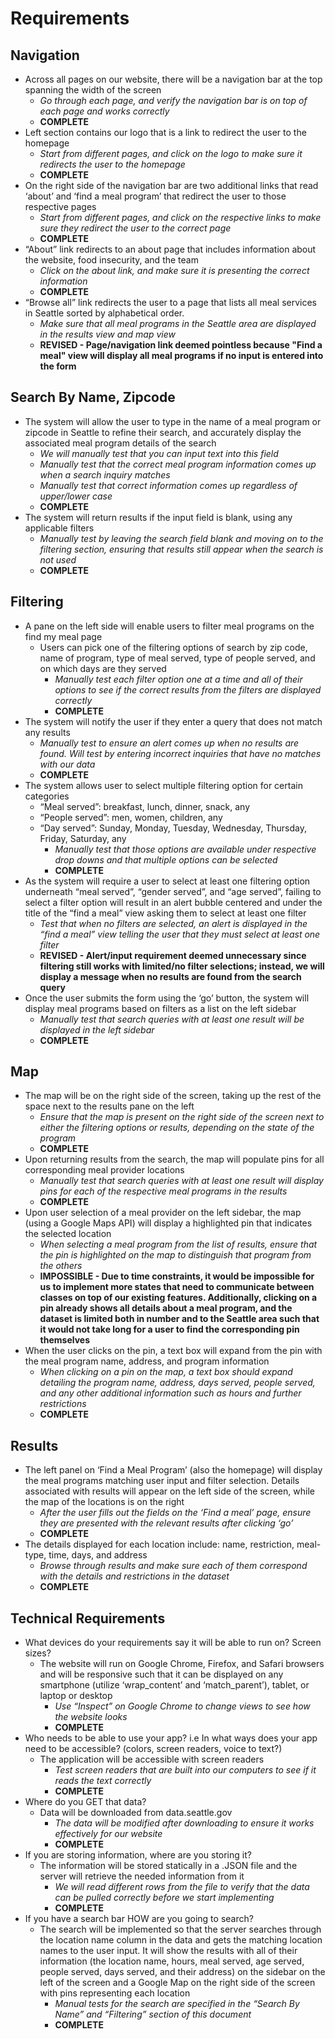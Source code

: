 # Requirements

## Navigation
- Across all pages on our website, there will be a navigation bar at the top spanning the width of the screen
    - *Go through each page, and verify the navigation bar is on top of each page and works correctly*
    - **COMPLETE**
- Left section contains our logo that is a link to redirect the user to the homepage
    - *Start from different pages, and click on the logo to make sure it redirects the user to the homepage*
    - **COMPLETE**
- On the right side of the navigation bar are two additional links that read ‘about’ and ‘find a meal program’ that redirect the user to those respective pages
    - *Start from different pages, and click on the respective links to make sure they redirect the user to the correct page*
    - **COMPLETE**
- “About” link redirects to an about page that includes information about the website, food insecurity, and the team
    - *Click on the about link, and make sure it is presenting the correct information*
    - **COMPLETE**
- “Browse all” link redirects the user to a page that lists all meal services in Seattle sorted by alphabetical order.
    - *Make sure that all meal programs in the Seattle area are displayed in the results view and map view*
    - **REVISED -  Page/navigation link deemed pointless because "Find a meal" view will display all meal programs if no input is entered into the form**

## Search By Name, Zipcode
- The system will allow the user to type in the name of a meal program or zipcode in Seattle to refine their search, and accurately display the associated meal program details of the search
    - *We will manually test that you can input text into this field*
    - *Manually test that the correct meal program information comes up when a search inquiry matches*
    - *Manually test that correct information comes up regardless of upper/lower case*
    - **COMPLETE**
- The system will return results if the input field is blank, using any applicable filters
    - *Manually test by leaving the search field blank and moving on to the filtering section, ensuring that results still appear when the search is not used*
    - **COMPLETE**

## Filtering
- A pane on the left side will enable users to filter meal programs on the find my meal page
    - Users can pick one of the filtering options of search by zip code, name of program, type of meal served, type of people served, and on which days are they served
        - *Manually test each filter option one at a time and all of their options to see if the correct results from the filters are displayed correctly*
        - **COMPLETE**
- The system will notify the user if they enter a query that does not match any results
    - *Manually test to ensure an alert comes up when no results are found. Will test by entering incorrect inquiries that have no matches with our data*
    - **COMPLETE**
- The system allows user to select multiple filtering option for certain categories 
    - “Meal served”: breakfast, lunch, dinner, snack, any
    - “People served”: men, women, children, any
    - “Day served”: Sunday, Monday, Tuesday, Wednesday, Thursday, Friday, Saturday, any
        - *Manually test that those options are available under respective drop downs and that multiple options can be selected*
        - **COMPLETE**
- As the system will require a user to select at least one filtering option underneath “meal served”, “gender served”, and “age served”, failing to select a filter option will result in an alert bubble centered and under the title of the “find a meal” view asking them to select at least one filter
    - *Test that when no filters are selected, an alert is displayed in the “find a meal” view telling the user that they must select at least one filter*
    - **REVISED - Alert/input requirement deemed unnecessary since filtering still works with limited/no filter selections; instead, we will display a message when no results are found from the search query**
- Once the user submits the form using the ‘go’ button, the system will display meal programs based on filters as a list on the left sidebar 
    - *Manually test that search queries with at least one result will be displayed in the left sidebar*
    - **COMPLETE**

## Map
- The map will be on the right side of the screen, taking up the rest of the space next to the results pane on the left
    - *Ensure that the map is present on the right side of the screen next to either the filtering options or results, depending on the state of the program*
    - **COMPLETE**
- Upon returning results from the search, the map will populate pins for all corresponding meal provider locations
    - *Manually test that search queries with at least one result will display pins for each of the respective meal programs in the results*
    - **COMPLETE**
- Upon user selection of a meal provider on the left sidebar, the map (using a Google Maps API) will display a highlighted pin that indicates the selected location
    - *When selecting a meal program from the list of results, ensure that the pin is highlighted on the map to distinguish that program from the others*
    - **IMPOSSIBLE - Due to time constraints, it would be impossible for us to implement more states that need to communicate between classes on top of our existing features. Additionally, clicking on a pin already shows all details about a meal program, and the dataset is limited both in number and to the Seattle area such that it would not take long for a user to find the corresponding pin themselves**
- When the user clicks on the pin, a text box will expand from the pin with the meal program name, address, and program information
    - *When clicking on a pin on the map, a text box should expand detailing the program name, address, days served, people served, and any other additional information such as hours and further restrictions*
    - **COMPLETE**


## Results
- The left panel on ‘Find a Meal Program’ (also the homepage) will display the meal programs matching user input and filter selection. Details associated with results will appear on the left side of the screen, while the map of the locations is on the right
    - *After the user fills out the fields on the ‘Find a meal’ page, ensure they are presented with the relevant results after clicking ‘go’*
    - **COMPLETE**
- The details displayed for each location include: name, restriction, meal-type, time, days, and address
    - *Browse through results and make sure each of them correspond with the details and restrictions in the dataset*
    - **COMPLETE**


## Technical Requirements
- What devices do your requirements say it will be able to run on? Screen sizes?
    - The website will run on Google Chrome, Firefox, and Safari browsers and will be responsive such that it can be displayed on any smartphone (utilize ‘wrap_content’ and ‘match_parent’), tablet, or laptop or desktop
        - *Use “Inspect” on Google Chrome to change views to see how the website looks*
        - **COMPLETE**
- Who needs to be able to use your app? i.e In what ways does your app need to be accessible? (colors, screen readers, voice to text?)
    - The application will be accessible with screen readers
        - *Test screen readers that are built into our computers to see if it reads the text correctly*
        - **COMPLETE**
- Where do you GET that data?
    - Data will be downloaded from data.seattle.gov
        - *The data will be modified after downloading to ensure it works effectively for our website*
        - **COMPLETE**
- If you are storing information, where are you storing it?
    - The information will be stored statically in a .JSON file and the server will retrieve the needed information from it
        - *We will read different rows from the file to verify that the data can be pulled correctly before we start implementing*
        - **COMPLETE**
- If you have a search bar HOW are you going to search?
    - The search will be implemented so that the server searches through the location name column in the data and gets the matching location names to the user input. It will show the results with all of their information (the location name, hours, meal served, age served, people served, days served, and their address) on the sidebar on the left of the screen and a Google Map on the right side of the screen with pins representing each location
        - *Manual tests for the search are specified in the “Search By Name” and “Filtering” section of this document*
        - **COMPLETE**

